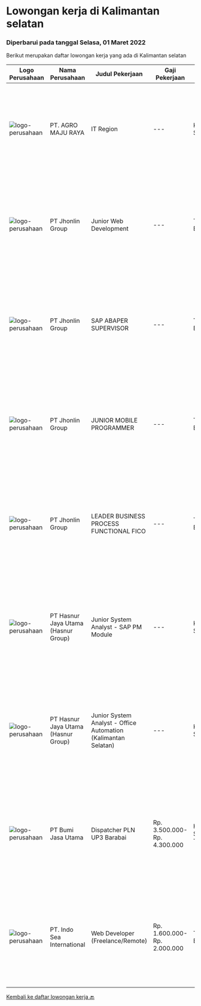 
  # Lowongan kerja di Kalimantan selatan

  ### Diperbarui pada tanggal Selasa, 01 Maret 2022

  Berikut merupakan daftar lowongan kerja yang ada di Kalimantan selatan

  |Logo Perusahaan | Nama Perusahaan | Judul Pekerjaan | Gaji Pekerjaan | Lokasi | Deskripsi | Tanggal diunggah | Pranala |
  | -------------- | --------------- | --------------- | --------- | --------- | -------------- | ------- | ----------- |
  |![logo-perusahaan](https://i.ibb.co/sqvTCh9/112815900-stock-vector-no-image-available-icon-flat-vector.webp)|PT. AGRO MAJU RAYA|IT Region|---|Kalimantan Selatan|KUALIFIKASI• Umur maksimal 35 tahun.• Pendidikan Minimal DIII/ S1 Teknik Informatika.• Pengalaman Minimal 2 Tahun.•Memiliki Kemampuan : PHP, MySQL,...|Sabtu, 26 Februari 2022|https://www.jobstreet.co.id/id/job/it-region-3793618?token=0~f18eaf47-8f8e-45b4-807f-70e3b9b52e37&sectionRank=1&jobId=jobstreet-id-job-3793618|
|![logo-perusahaan](https://image-service-cdn.seek.com.au/47e34ffd247cc9d7db635bf7ee1b3eacfc7f3275/ee4dce1061f3f616224767ad58cb2fc751b8d2dc)|PT Jhonlin Group|Junior Web Development|---|Tanah Bumbu|Proven working experience in web programming 2+ years' experience of working on a Web Programmer or Developer position Familiarity with programming...|Kamis, 24 Februari 2022|https://www.jobstreet.co.id/id/job/junior-web-development-3791111?token=0~f18eaf47-8f8e-45b4-807f-70e3b9b52e37&sectionRank=2&jobId=jobstreet-id-job-3791111|
|![logo-perusahaan](https://image-service-cdn.seek.com.au/47e34ffd247cc9d7db635bf7ee1b3eacfc7f3275/ee4dce1061f3f616224767ad58cb2fc751b8d2dc)|PT Jhonlin Group|SAP ABAPER SUPERVISOR|---|Tanah Bumbu|Bachelor's Degree is required, preferably at postgraduate level, in Information Technology, Business Information Systems or related disciplines....|Kamis, 24 Februari 2022|https://www.jobstreet.co.id/id/job/sap-abaper-supervisor-3791127?token=0~f18eaf47-8f8e-45b4-807f-70e3b9b52e37&sectionRank=3&jobId=jobstreet-id-job-3791127|
|![logo-perusahaan](https://image-service-cdn.seek.com.au/47e34ffd247cc9d7db635bf7ee1b3eacfc7f3275/ee4dce1061f3f616224767ad58cb2fc751b8d2dc)|PT Jhonlin Group|JUNIOR MOBILE PROGRAMMER|---|Tanah Bumbu|Bachelor Degree in Computer Science or IT with minimum 2 years experiences. Familiar with Android, IOS Mobile, Web, React Native, Xamarin, OOP, Java...|Kamis, 24 Februari 2022|https://www.jobstreet.co.id/id/job/junior-mobile-programmer-3791118?token=0~f18eaf47-8f8e-45b4-807f-70e3b9b52e37&sectionRank=4&jobId=jobstreet-id-job-3791118|
|![logo-perusahaan](https://image-service-cdn.seek.com.au/47e34ffd247cc9d7db635bf7ee1b3eacfc7f3275/ee4dce1061f3f616224767ad58cb2fc751b8d2dc)|PT Jhonlin Group|LEADER BUSINESS PROCESS FUNCTIONAL FICO|---|Tanah Bumbu|KUALIFIKASI : Bachelor's Degree is required, preferably at postgraduate level, in Information Technology, Business Information Systems or related...|Senin, 21 Februari 2022|https://www.jobstreet.co.id/id/job/leader-business-process-functional-fico-3797214?token=0~f18eaf47-8f8e-45b4-807f-70e3b9b52e37&sectionRank=5&jobId=jobstreet-id-job-3797214|
|![logo-perusahaan](https://image-service-cdn.seek.com.au/ce6f66b5ddea48c0961eddc201a535616844de99/ee4dce1061f3f616224767ad58cb2fc751b8d2dc)|PT Hasnur Jaya Utama (Hasnur Group)|Junior System Analyst - SAP PM Module|---|Kalimantan Selatan|Job Spesification :  Analyze and solving problem of system error Provide consulting activity Configuration and customizing SAP PM Develop system as...|Selasa, 08 Februari 2022|https://www.jobstreet.co.id/id/job/junior-system-analyst-sap-pm-module-3783242?token=0~f18eaf47-8f8e-45b4-807f-70e3b9b52e37&sectionRank=6&jobId=jobstreet-id-job-3783242|
|![logo-perusahaan](https://image-service-cdn.seek.com.au/ce6f66b5ddea48c0961eddc201a535616844de99/ee4dce1061f3f616224767ad58cb2fc751b8d2dc)|PT Hasnur Jaya Utama (Hasnur Group)|Junior System Analyst - Office Automation (Kalimantan Selatan)|---|Kalimantan Selatan|Job Requirements: Pendidikan min. S1 Teknik Komputer, Teknik Informatika, Ilmu Komputer. Fresh Graduate dipersilahkan melamar. Memiliki kemampuan...|Senin, 31 Januari 2022|https://www.jobstreet.co.id/id/job/junior-system-analyst-office-automation-kalimantan-selatan-3774470?token=0~f18eaf47-8f8e-45b4-807f-70e3b9b52e37&sectionRank=7&jobId=jobstreet-id-job-3774470|
|![logo-perusahaan](https://image-service-cdn.seek.com.au/e9f84890820df52bb889c077ed46a4d3a564f741/ee4dce1061f3f616224767ad58cb2fc751b8d2dc)|PT Bumi Jasa Utama|Dispatcher PLN UP3 Barabai|Rp. 3.500.000-Rp. 4.300.000|Hulu Sungai Tengah|Tanggung Jawab Pekerjaan * Monitoring dan kontrol kendaraan Collect dan rekapitulasi SPD/ Lembur Driver Melengkapi dan follow up berkas tagihan...|Senin, 07 Februari 2022|https://www.jobstreet.co.id/id/job/dispatcher-pln-up3-barabai-3782090?token=0~f18eaf47-8f8e-45b4-807f-70e3b9b52e37&sectionRank=8&jobId=jobstreet-id-job-3782090|
|![logo-perusahaan](https://image-service-cdn.seek.com.au/5a8c6eb77420a38bdd6fdcee3aff30c25b30b3d8/ee4dce1061f3f616224767ad58cb2fc751b8d2dc)|PT. Indo Sea International|Web Developer (Freelance/Remote)|Rp. 1.600.000-Rp. 2.000.000|Tanah Bumbu|Kualifikasi : Usia maksimal 30 Tahun Pendidikan minimal D3/S1 Teknik Informatika / Sistem Informatika / Manajemen Informatika / Ilmu Komputer...|Senin, 31 Januari 2022|https://www.jobstreet.co.id/id/job/web-developer-freelance-remote-3774265?token=0~f18eaf47-8f8e-45b4-807f-70e3b9b52e37&sectionRank=9&jobId=jobstreet-id-job-3774265|


  [Kembali ke daftar lowongan kerja 🔙](../README.md#daftar-lowongan-kerja)
  